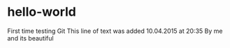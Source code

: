 # hello-world
First time testing Git
This line of text was added 10.04.2015 at 20:35
By me and its beautiful
